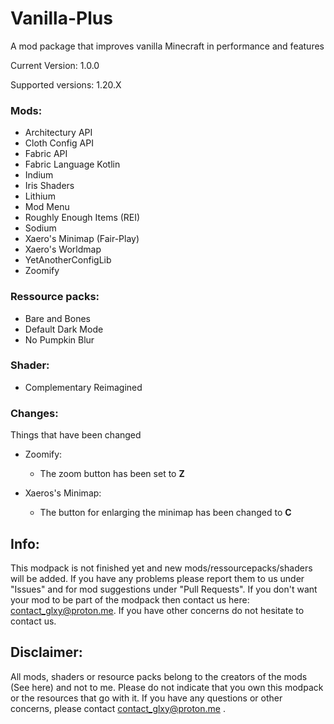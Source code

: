 # Vanilla-Plus
A mod package that improves vanilla Minecraft in performance and features

Current Version: 1.0.0

Supported versions: 1.20.X

### Mods:

- Architectury API
- Cloth Config API
- Fabric API
- Fabric Language Kotlin
- Indium
- Iris Shaders
- Lithium
- Mod Menu
- Roughly Enough Items (REI)
- Sodium
- Xaero's Minimap (Fair-Play)
- Xaero's Worldmap
- YetAnotherConfigLib
- Zoomify
  
### Ressource packs:

- Bare and Bones
- Default Dark Mode
- No Pumpkin Blur

### Shader:
- Complementary Reimagined

### Changes:
Things that have been changed

- Zoomify:
    - The zoom button has been set to **Z**
      
- Xaeros's Minimap:
    - The button for enlarging the minimap has been changed to **C**

## Info:
This modpack is not finished yet and new mods/ressourcepacks/shaders will be added. If you have any problems please report them to us under "Issues" and for mod suggestions under "Pull Requests". If you don't want your mod to be part of the modpack then contact us here: contact_glxy@proton.me. If you have other concerns do not hesitate to contact us.

## Disclaimer:

All mods, shaders or resource packs belong to the creators of the mods (See here) and not to me. Please do not indicate that you own this modpack or the resources that go with it. If you have any questions or other concerns, please contact contact_glxy@proton.me .
